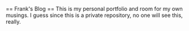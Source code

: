 == Frank's Blog ==
This is my personal portfolio and room for my own musings. I guess since this is a private repository, no one will see this, really.
